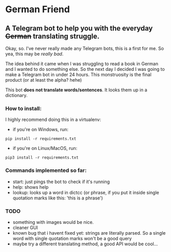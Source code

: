 # German Friend
## A Telegram bot to help you with the everyday ~~German~~ translating struggle.

Okay, so. I've never really made any Telegram bots, this is a first for me.
So yea, this may be *really bad*. 

The idea behind it came when I was struggling to read a book in German and I wanted to do something else. So the next day I decided I was going to make a Telegram bot in under 24 hours. This monstruosity is the final product (or at least the alpha? hehe)

This bot **does not translate words/sentences**. It looks them up in a dictionary. 

### How to install:

I highly recommend doing this in a virtualenv:
- if you're on Windows, run:

```
pip install -r requirements.txt
```
- if you're on Linux/MacOS, run:
```
pip3 install -r requirements.txt
```

### Commands implemented so far:

- start: just pings the bot to check if it's running
- help: shows help
- lookup: looks up a word in dictcc (or phrase, if you put it inside single quotation marks like this: 'this is a phrase')

### TODO

- something with images would be nice.
- cleaner GUI
- known bug that i havent fixed yet: strings are literally parsed. So a single word with single quotation marks won't be a good query
- maybe try a different translating method, a good API would be cool...
